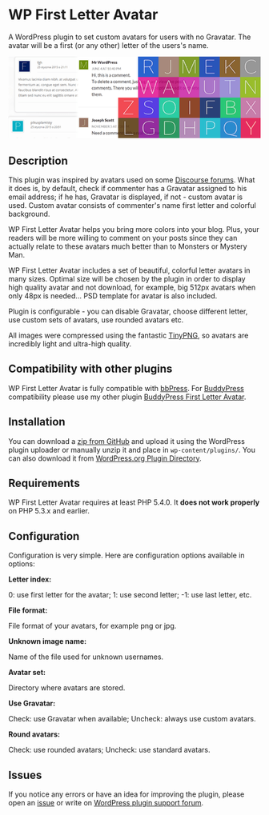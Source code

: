 WP First Letter Avatar
==============

A WordPress plugin to set custom avatars for users with no Gravatar. The avatar will be a first (or any other) letter of 
the users's name.

![WP First Letter Avatar banner](/assets/banner-772x250.png?raw=true)

## Description

This plugin was inspired by avatars used on some [Discourse forums](http://www.discourse.org/). What it does is, by 
default, check if commenter has a Gravatar assigned to his email address; if he has, Gravatar is displayed, if not - custom
avatar is used. Custom avatar consists of commenter's name first letter and colorful background. 

WP First Letter Avatar helps you bring more colors into your blog. Plus, your readers will be more willing to comment
on your posts since they can actually relate to these avatars much better than to Monsters or Mystery Man.

WP First Letter Avatar includes a set of beautiful, colorful letter avatars in many sizes. Optimal size will be chosen 
by the plugin in order to display high quality avatar and not download, for example, big 512px avatars when only 48px is
needed... PSD template for avatar is also included. 

Plugin is configurable - you can disable Gravatar, choose different letter, use custom sets of avatars, use rounded avatars etc.

All images were compressed using the fantastic [TinyPNG](https://tinypng.com/), so avatars are incredibly light and ultra-high 
quality.

## Compatibility with other plugins

WP First Letter Avatar is fully compatible with [bbPress](https://bbpress.org/). For [BuddyPress](https://buddypress.org/) compatibility please use my other plugin [BuddyPress First Letter Avatar](https://github.com/DanielAGW/buddypress-first-letter-avatar).

## Installation

You can download a
[zip from GitHub](https://github.com/DanielAGW/wp-first-letter-avatar/archive/master.zip) and upload it using the WordPress
plugin uploader or manually unzip it and place in ```wp-content/plugins/```. You can also download it from [WordPress.org Plugin Directory](https://wordpress.org/plugins/wp-first-letter-avatar/).

## Requirements

WP First Letter Avatar requires at least PHP 5.4.0. It **does not work properly** on PHP 5.3.x and earlier.

## Configuration

Configuration is very simple. Here are configuration options available in options:

**Letter index:**

0: use first letter for the avatar; 1: use second letter; -1: use last letter, etc.

**File format:**

File format of your avatars, for example png or jpg.

**Unknown image name:**

Name of the file used for unknown usernames.

**Avatar set:**

Directory where avatars are stored.

**Use Gravatar:**

Check: use Gravatar when available; Uncheck: always use custom avatars.

**Round avatars:**

Check: use rounded avatars; Uncheck: use standard avatars.

## Issues
If you notice any errors or have an idea for improving the plugin, please open an
[issue](https://github.com/DanielAGW/wp-first-letter-avatar/issues) or write on [WordPress plugin support forum](https://wordpress.org/support/plugin/wp-first-letter-avatar).